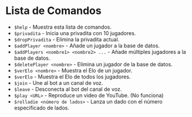 # Lista de Comandos

- `$help` - Muestra esta lista de comandos.
- `$privadita` - Inicia una privadita con 10 jugadores.
- `$dropPrivadita` - Elimina la privadita actual.
- `$addPlayer <nombre>` - Añade un jugador a la base de datos.
- `$addPlayers <nombre1> <nombre2> ...` - Añade múltiples jugadores a la base de datos.
- `$deletePlayer <nombre>` - Elimina un jugador de la base de datos.
- `$verElo <nombre>` - Muestra el Elo de un jugador.
- `$verElo` - Muestra el Elo de todos los jugadores.
- `$join` - Une al bot a un canal de voz.
- `$leave` - Desconecta al bot del canal de voz.
- `$play <URL>` - Reproduce un video de YouTube. (No funciona)
- `$rolladie <número de lados>` - Lanza un dado con el número especificado de lados.